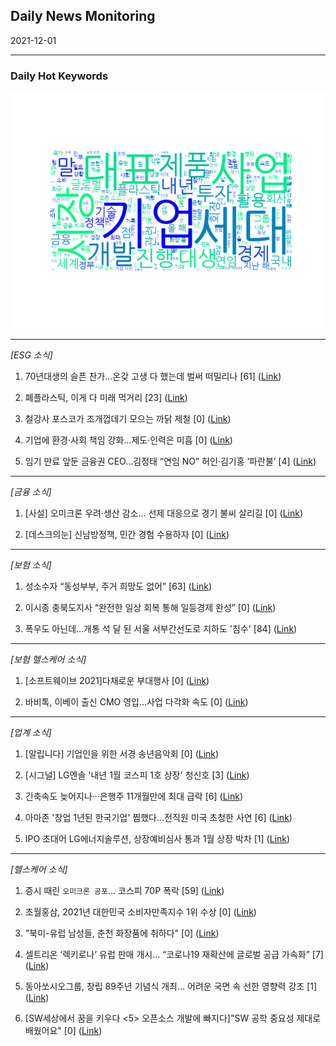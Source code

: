## Daily News Monitoring 

2021-12-01 

----------

### Daily Hot Keywords 

![word_cloud](image/2021-12-01_word_cloud.png)

----------

*[ESG 소식]*

1. 70년대생의 슬픈 찬가…온갖 고생 다 했는데 벌써 떠밀리나 [61] ([Link](https://news.naver.com/main/read.naver?mode=LSD&mid=sec&sid1=101&oid=024&aid=0000071820))

2. 폐플라스틱, 이게 다 미래 먹거리 [23] ([Link](https://news.naver.com/main/read.naver?mode=LSD&mid=sec&sid1=101&oid=032&aid=0003113495))

3. 철강사 포스코가 조개껍데기 모으는 까닭 제철 [0] ([Link](https://news.naver.com/main/read.naver?mode=LSD&mid=sec&sid1=101&oid=032&aid=0003113494))

4. 기업에 환경·사회 책임 강화…제도·인력은 미흡 [0] ([Link](https://news.naver.com/main/read.naver?mode=LSD&mid=sec&sid1=101&oid=056&aid=0011167019))

5. 임기 만료 앞둔 금융권 CEO…김정태 “연임 NO” 허인·김기홍 ‘파란불’ [4] ([Link](https://news.naver.com/main/read.naver?mode=LSD&mid=sec&sid1=101&oid=024&aid=0000071817))

----------

*[금융 소식]*

1. [사설] 오미크론 우려·생산 감소… 선제 대응으로 경기 불씨 살리길 [0] ([Link](https://news.naver.com/main/read.naver?mode=LSD&mid=sec&sid1=110&oid=022&aid=0003643313))

2. [데스크의눈] 신남방정책, 민간 경험 수용하자 [0] ([Link](https://news.naver.com/main/read.naver?mode=LSD&mid=sec&sid1=110&oid=022&aid=0003643310))

----------

*[보험 소식]*

1. 성소수자 “동성부부, 주거 희망도 없어” [63] ([Link](https://news.naver.com/main/read.naver?mode=LSD&mid=sec&sid1=102&oid=081&aid=0003234111))

2. 이시종 충북도지사 “완전한 일상 회복 통해 일등경제 완성” [0] ([Link](https://news.naver.com/main/read.naver?mode=LSD&mid=sec&sid1=102&oid=002&aid=0002221263))

3. 폭우도 아닌데...개통 석 달 된 서울 서부간선도로 지하도 '침수' [84] ([Link](https://news.naver.com/main/read.naver?mode=LSD&mid=sec&sid1=102&oid=052&aid=0001671573))

----------

*[보험 헬스케어 소식]*

1. [소프트웨이브 2021]다채로운 부대행사 [0] ([Link](https://news.naver.com/main/read.naver?mode=LSD&mid=sec&sid1=105&oid=030&aid=0002985008))

2. 바비톡, 이베이 출신 CMO 영입…사업 다각화 속도 [0] ([Link](https://news.naver.com/main/read.naver?mode=LSD&mid=sec&sid1=101&oid=030&aid=0002985021))

----------

*[업계 소식]*

1. [알립니다] 기업인을 위한 서경 송년음악회 [0] ([Link](https://news.naver.com/main/read.naver?mode=LSD&mid=sec&sid1=103&oid=011&aid=0003991397))

2. [시그널] LG엔솔 '내년 1월 코스피 1호 상장' 청신호 [3] ([Link](https://news.naver.com/main/read.naver?mode=LSD&mid=sec&sid1=101&oid=011&aid=0003991362))

3. 긴축속도 늦어지나···은행주 11개월만에 최대 급락 [6] ([Link](https://news.naver.com/main/read.naver?mode=LSD&mid=sec&sid1=101&oid=011&aid=0003991391))

4. 아마존 '창업 1년된 한국기업' 찜했다…전직원 미국 초청한 사연 [6] ([Link](https://news.naver.com/main/read.naver?mode=LSD&mid=sec&sid1=105&oid=009&aid=0004886696))

5. IPO 초대어 LG에너지솔루션, 상장예비심사 통과 1월 상장 박차 [1] ([Link](https://news.naver.com/main/read.naver?mode=LSD&mid=sec&sid1=101&oid=018&aid=0005097253))

----------

*[헬스케어 소식]*

1. 증시 때린 `오미크론 공포`… 코스피 70P 폭락 [59] ([Link](https://news.naver.com/main/read.naver?mode=LSD&mid=sec&sid1=101&oid=029&aid=0002708821))

2. 초월홍삼, 2021년 대한민국 소비자만족지수 1위 수상 [0] ([Link](https://news.naver.com/main/read.naver?mode=LSD&mid=sec&sid1=101&oid=008&aid=0004677315))

3. "북미-유럽 남성들, 춘천 화장품에 취하다" [0] ([Link](https://news.naver.com/main/read.naver?mode=LSD&mid=sec&sid1=102&oid=079&aid=0003581018))

4. 셀트리온 ‘렉키로나’ 유럽 판매 개시… “코로나19 재확산에 글로벌 공급 가속화” [7] ([Link](https://news.naver.com/main/read.naver?mode=LSD&mid=sec&sid1=103&oid=020&aid=0003396877))

5. 동아쏘시오그룹, 창립 89주년 기념식 개최… 어려운 국면 속 선한 영향력 강조 [1] ([Link](https://news.naver.com/main/read.naver?mode=LSD&mid=sec&sid1=103&oid=020&aid=0003396879))

6. [SW세상에서 꿈을 키우다 <5> 오픈소스 개발에 빠지다]"SW 공학 중요성 제대로 배웠어요" [0] ([Link](https://news.naver.com/main/read.naver?mode=LSD&mid=sec&sid1=105&oid=029&aid=0002708826))

